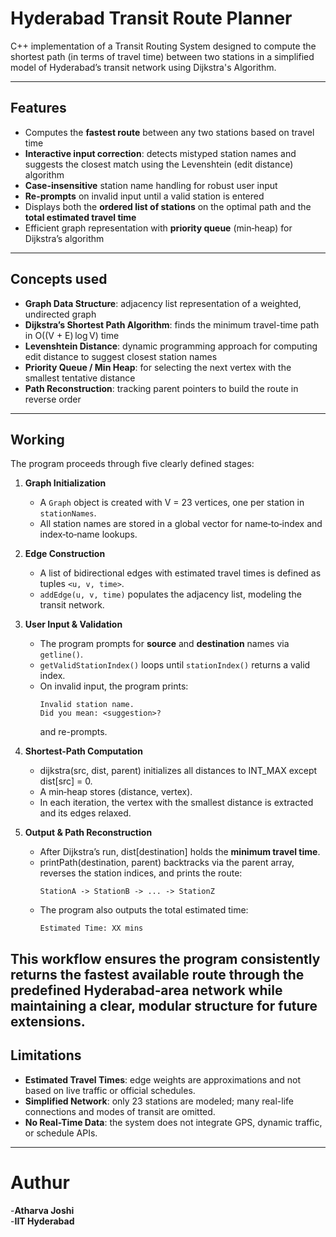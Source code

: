 # Hyderabad Transit Route Planner
C++ implementation of a Transit Routing System designed to compute the shortest path (in terms of travel time) between two stations in a simplified model of Hyderabad’s transit network using Dijkstra's Algorithm.

---
## Features
- Computes the **fastest route** between any two stations based on travel time  
- **Interactive input correction**: detects mistyped station names and suggests the closest match using the Levenshtein (edit distance) algorithm  
- **Case-insensitive** station name handling for robust user input  
- **Re-prompts** on invalid input until a valid station is entered  
- Displays both the **ordered list of stations** on the optimal path and the **total estimated travel time**  
- Efficient graph representation with **priority queue** (min‑heap) for Dijkstra’s algorithm
  
---
## Concepts used
- **Graph Data Structure**: adjacency list representation of a weighted, undirected graph  
- **Dijkstra’s Shortest Path Algorithm**: finds the minimum travel-time path in O((V + E) log V) time  
- **Levenshtein Distance**: dynamic programming approach for computing edit distance to suggest closest station names  
- **Priority Queue / Min Heap**: for selecting the next vertex with the smallest tentative distance  
- **Path Reconstruction**: tracking parent pointers to build the route in reverse order  

---
##  Working

The program proceeds through five clearly defined stages:

1. **Graph Initialization**  
   - A `Graph` object is created with V = 23 vertices, one per station in `stationNames`.  
   - All station names are stored in a global vector for name‑to‑index and index‑to‑name lookups.  

2. **Edge Construction**  
   - A list of bidirectional edges with estimated travel times is defined as tuples `<u, v, time>`.  
   - `addEdge(u, v, time)` populates the adjacency list, modeling the transit network.  

3. **User Input & Validation**  
   - The program prompts for **source** and **destination** names via `getline()`.  
   - `getValidStationIndex()` loops until `stationIndex()` returns a valid index.  
   - On invalid input, the program prints:  
     ```
     Invalid station name.  
     Did you mean: <suggestion>?  
     ```
     and re-prompts.  

4. **Shortest-Path Computation**  
   - dijkstra(src, dist, parent) initializes all distances to INT_MAX except dist[src] = 0.  
   - A min‑heap stores (distance, vertex).  
   - In each iteration, the vertex with the smallest distance is extracted and its edges relaxed.  

5. **Output & Path Reconstruction**  
   - After Dijkstra’s run, dist[destination] holds the **minimum travel time**.  
   - printPath(destination, parent) backtracks via the parent array, reverses the station indices, and prints the route:  
     ```
     StationA -> StationB -> ... -> StationZ
     ```
   - The program also outputs the total estimated time:  
     ```
     Estimated Time: XX mins
     ```
This workflow ensures the program consistently returns the fastest available route through the predefined Hyderabad‑area network while maintaining a clear, modular structure for future extensions.
---
##  Limitations
- **Estimated Travel Times**: edge weights are approximations and not based on live traffic or official schedules.  
- **Simplified Network**: only 23 stations are modeled; many real-life connections and modes of transit are omitted.  
- **No Real-Time Data**: the system does not integrate GPS, dynamic traffic, or schedule APIs.  
---
  # Authur
  -**Atharva Joshi**<br>
  -**IIT Hyderabad**
